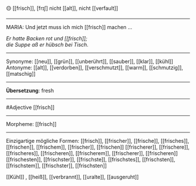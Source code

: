 🟡 [[frisch]], [frɪʃ]
nicht [[alt]], nicht [[verfault]]

---
MARIA: Und jetzt muss ich mich [[frisch]] machen …  

*Er hatte Backen rot und [[frisch]];*  
*die Suppe aß er hübsch bei Tisch.*  

---
Synonyme: [[neu]], [[grün]], [[unberührt]], [[sauber]], [[klar]], [[kühl]]
Antonyme: [[alt]], [[verdorben]], [[verschmutzt]], [[warm]], [[schmutzig]], [[matschig]]

---
**Übersetzung**:
fresh

---
#Adjective [[frisch]]

---
Morpheme:
[[frisch]]

---


Einzigartige mögliche Formen: 
[[frisch]], [[frischer]], [[frische]], [[frisches]], [[frischen]], [[frischem]], [[frischer]], [[frischen]]
[[frischerer]], [[frischere]], [[frischeres]], [[frischeren]], [[frischerem]], [[frischerer]], [[frischeren]]
[[frischesten]], [[frischster]], [[frischste]], [[frischstes]], [[frischsten]], [[frischstem]], [[frischster]], [[frischsten]]

[[Kühl]]
, [[heiß]], [[verbrannt]], [[uralte]], [[ausgeruht]]